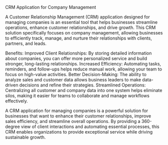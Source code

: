 CRM Application for Company Management

A Customer Relationship Management (CRM) application designed for managing companies is an essential tool that helps businesses streamline operations, enhance customer relationships, and drive growth. This CRM solution specifically focuses on company management, allowing businesses to efficiently track, manage, and nurture their relationships with clients, partners, and leads.

Benefits:
Improved Client Relationships: By storing detailed information about companies, you can offer more personalized service and build stronger, long-lasting relationships.
Increased Efficiency: Automating tasks, reminders, and follow-ups helps reduce manual work, allowing your team to focus on high-value activities.
Better Decision-Making: The ability to analyze sales and customer data allows business leaders to make data-driven decisions and refine their strategies.
Streamlined Operations: Centralizing all customer and company data into one system helps eliminate silos, making it easier for teams to collaborate and manage workflows effectively.

A CRM application for managing companies is a powerful solution for businesses that want to enhance their customer relationships, improve sales efficiency, and streamline overall operations. By providing a 360-degree view of client interactions and automating essential processes, this CRM enables organizations to provide exceptional service while driving sustainable growth.

